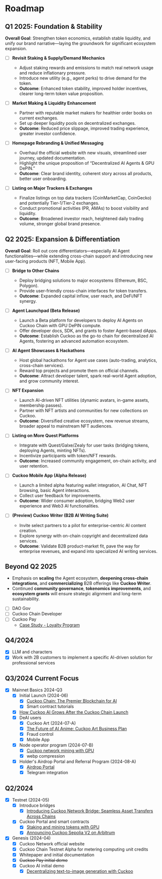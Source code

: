 # Roadmap


## **Q1 2025: Foundation & Stability**

**Overall Goal**: Strengthen token economics, establish stable liquidity, and unify our brand narrative—laying the groundwork for significant ecosystem expansion.

- [ ] **Revisit Staking & Supply/Demand Mechanics**
  - Adjust staking rewards and emissions to match real network usage and reduce inflationary pressure.
  - Introduce new utility (e.g., agent perks) to drive demand for the token.
  - **Outcome**: Enhanced token stability, improved holder incentives, clearer long-term token value proposition.

- [ ] **Market Making & Liquidity Enhancement**
  - Partner with reputable market makers for healthier order books on current exchanges.
  - Set up deeper liquidity pools on decentralized exchanges.
  - **Outcome**: Reduced price slippage, improved trading experience, greater investor confidence.

- [ ] **Homepage Rebranding & Unified Messaging**
  - Overhaul the official website with new visuals, streamlined user journey, updated documentation.
  - Highlight the unique proposition of “Decentralized AI Agents & GPU DePIN.”
  - **Outcome**: Clear brand identity, coherent story across all products, better user onboarding.

- [ ] **Listing on Major Trackers & Exchanges**
  - Finalize listings on top data trackers (CoinMarketCap, CoinGecko) and potentially Tier-1/Tier-2 exchanges.
  - Conduct promotional activities (PR, AMAs) to boost visibility and liquidity.
  - **Outcome**: Broadened investor reach, heightened daily trading volume, stronger global brand presence.

## **Q2 2025: Expansion & Differentiation**

**Overall Goal**: Roll out core differentiators—especially AI Agent functionalities—while extending cross-chain support and introducing new user-facing products (NFT, Mobile App).

- [ ] **Bridge to Other Chains**
  - Deploy bridging solutions to major ecosystems (Ethereum, BSC, Polygon).
  - Provide user-friendly cross-chain interfaces for token transfers.
  - **Outcome**: Expanded capital inflow, user reach, and DeFi/NFT synergy.

- [ ] **Agent Launchpad (Beta Release)**
  - Launch a Beta platform for developers to deploy AI Agents on Cuckoo Chain with GPU DePIN compute.
  - Offer developer docs, SDK, and grants to foster Agent-based dApps.
  - **Outcome**: Establish Cuckoo as the go-to chain for decentralized AI Agents, fostering an advanced automation ecosystem.

- [ ] **AI Agent Showcases & Hackathons**
  - Host global hackathons for Agent use cases (auto-trading, analytics, cross-chain services).
  - Reward top projects and promote them on official channels.
  - **Outcome**: Attract developer talent, spark real-world Agent adoption, and grow community interest.

- [ ] **NFT Expansion**
  - Launch AI-driven NFT utilities (dynamic avatars, in-game assets, membership passes).
  - Partner with NFT artists and communities for new collections on Cuckoo.
  - **Outcome**: Diversified creative ecosystem, new revenue streams, broader appeal to mainstream NFT audiences.

- [ ] **Listing on More Quest Platforms**
  - Integrate with Quest/Galxe/Zealy for user tasks (bridging tokens, deploying Agents, minting NFTs).
  - Incentivize participants with token/NFT rewards.
  - **Outcome**: Increased community engagement, on-chain activity, and user retention.

- [ ] **Cuckoo Mobile App (Alpha Release)**
  - Launch a limited alpha featuring wallet integration, AI Chat, NFT browsing, basic Agent interactions.
  - Collect user feedback for improvements.
  - **Outcome**: Wider consumer adoption, bridging Web2 user experience and Web3 AI functionalities.

- [ ] **(Preview) Cuckoo Writer (B2B AI Writing Suite)**
  - Invite select partners to a pilot for enterprise-centric AI content creation.
  - Explore synergy with on-chain copyright and decentralized data services.
  - **Outcome**: Validate B2B product-market fit, pave the way for enterprise revenues, and expand into specialized AI writing services.

## Beyond Q2 2025

- Emphasis on **scaling** the Agent ecosystem, **deepening cross-chain integrations**, and **commercializing** B2B offerings like **Cuckoo Writer**.
- Continued **community governance**, **tokenomics improvements**, and **ecosystem grants** will ensure strategic alignment and long-term sustainability.
- [ ] DAO Gov
- [ ] Cuckoo Chain Developer
- [ ] Cuckoo Pay
  - [Case Study - Loyalty Program](/future-releases/cuckoo-pay-loyalty-program)


## Q4/2024

* [x] LLM and characters
* [x] Work with 2B customers to implement a specific AI-driven solution for professional services

## Q3/2024 Current Focus

- [x] Mainnet Basics 2024-Q3
  - [x] Initial Launch (2024-06)
    - [x] [Cuckoo Chain: The Premier Blockchain for AI](/blog/2024/06/24/cuckoo-the-blockchain-for-ai)
    - [x] Smart contract tutorials
  - [x] [How Cuckoo AI Grows After the Cuckoo Chain Launch](/blog/2024/06/28/how-does-cuckoo-grow-after-cuckoo-chain-launch)
  - [x] DeAI users
    - [x] Cuckoo Art (2024-07-A)
    - [x] [The Future of AI Anime: Cuckoo Art Business Plan](/future-releases/generative-art)
    - [x] Fraud control
    - [x] Mobile App
  - [x] Node operator program (2024-07-B)
    - [x] [Cuckoo network mining with GPU](/blog/2024/07/15/cuckoo-network-mining-gpu-july-2024)
    - [x] webp compression
  - [x] Holder's Airdrop Portal and Referral Program (2024-08-A)
    - [x] [Airdrop Portal](/blog/2024/07/25/cuckoo-network-airdrop-portal)
    - [x] Telegram integration

## Q2/2024

- [x] Testnet (2024-05)
  - [x] Introduce bridges
    - [x] [Introducing Cuckoo Network Bridge: Seamless Asset Transfers Across Chains](/blog/2024/07/01/cuckoo-network-bridge-seamless-asset-transfers)
  - [x] Cuckoo Portal and smart contracts
    - [x] [Staking and mining tokens with GPU](https://cuckoo.network/blog/2024/04/20/staking-and-mining-tokens-with-gpu)
    - [x] [Announcing Cuckoo Sepolia V2 on Arbitrum](https://cuckoo.network/blog/2024/06/11/testnet-sepolia-v2)
- [x] Genesis (2024-04)
  - [x] Cuckoo Network official website
  - [x] Cuckoo Chain Testnet Alpha for metering computing unit credits
  - [x] Whitepaper and initial documentation
  - [x] ~~Cuckoo Pay initial demo~~
  - [x] Cuckoo AI initial demo
    - [x] [Decentralizing text-to-image generation with Cuckoo](https://cuckoo.network/blog/2024/04/13/decentralizing-text-to-image-generation)

